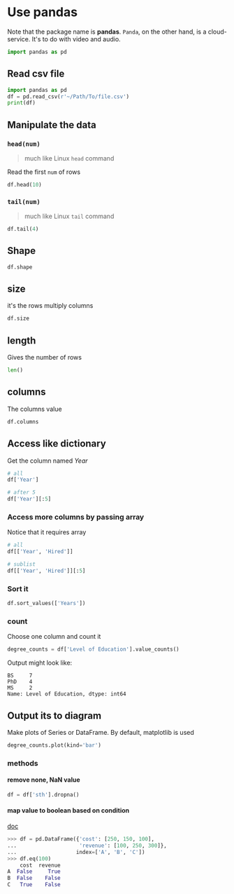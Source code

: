 # Use pandas

Note that the package name is **pandas**. `Panda`, on the other hand, is a cloud-service. It's to do with video and audio.

```python
import pandas as pd
```

## Read csv file

```python
import pandas as pd
df = pd.read_csv(r'~/Path/To/file.csv')
print(df)
```

## Manipulate the data

### `head(num)`

> much like Linux `head` command

Read the first `num` of rows

```python
df.head(10)
```

### `tail(num)`

> much like Linux `tail` command

```python
df.tail(4)
```

## Shape

```python
df.shape
```

## size

it's the rows multiply columns
```python
df.size
```

## length

Gives the number of rows

```python
len()
```

## columns

The columns value

```python
df.columns
```

## Access like dictionary

Get the column named *Year* 

```python
# all
df['Year']

# after 5
df['Year'][:5]
```

### Access more columns by passing array

Notice that it requires array
```python
# all
df[['Year', 'Hired']]

# sublist
df[['Year', 'Hired']][:5]
```

### Sort it

```python
df.sort_values(['Years'])
```

### count

Choose one column and count it

```python
degree_counts = df['Level of Education'].value_counts()
```

Output might look like:
```
BS     7
PhD    4
MS     2
Name: Level of Education, dtype: int64
```

## Output its to diagram

Make plots of Series or DataFrame. By default, matplotlib is used

```python
degree_counts.plot(kind='bar')
```

### methods

#### remove none, NaN value 

```python
df = df['sth'].dropna()
```

#### map value to boolean based on condition

[doc](https://pandas.pydata.org/docs/reference/api/pandas.DataFrame.ge.html) 

```python
>>> df = pd.DataFrame({'cost': [250, 150, 100],
...                    'revenue': [100, 250, 300]},
...                   index=['A', 'B', 'C'])
>>> df.eq(100)
    cost  revenue
A  False     True
B  False    False
C   True    False
```
